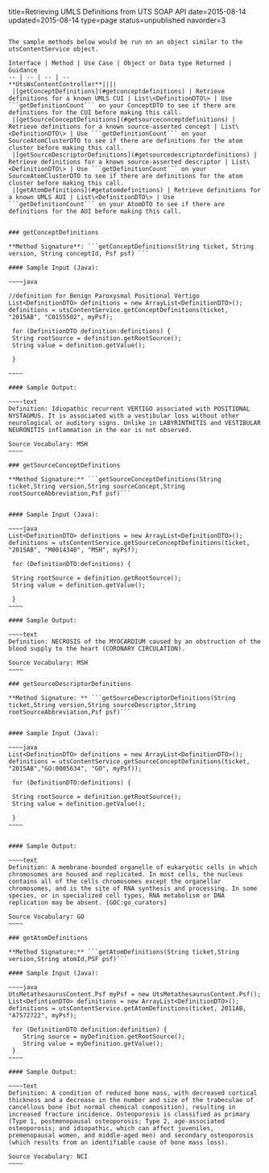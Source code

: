 title=Retrieving UMLS Definitions from UTS SOAP API
date=2015-08-14
updated=2015-08-14
type=page
status=unpublished
navorder=3
~~~~~~

The sample methods below would be run on an object similar to the utsContentService object.

Interface | Method | Use Case | Object or Data type Returned | Guidance
-- | -- | -- | --
**UtsWsContentController**||||
 |[getConceptDefinitions](#getconceptdefinitions) | Retrieve definitions for a known UMLS CUI | List\<DefinitionDTO\> | Use ```getDefinitionCount``` on your ConceptDTO to see if there are definitions for the CUI before making this call.
 |[getSourceConceptDefinitions](#getsourceconceptdefinitions) | Retrieve definitions for a known source-asserted concept | List\<DefinitionDTO\> | Use ```getDefinitionCount``` on your SourceAtomClusterDTO to see if there are definitions for the atom cluster before making this call.
 |[getSourceDescriptorDefinitions](#getsourcedescriptordefinitions) | Retrieve definitions for a known source-asserted descriptor | List\<DefinitionDTO\> | Use ```getDefinitionCount``` on your SourceAtomClusterDTO to see if there are definitions for the atom cluster before making this call.
 |[getAtomDefinitions](#getatomdefinitions) | Retrieve definitions for a known UMLS AUI | List\<DefinitionDTO\> | Use ```getDefinitionCount``` on your AtomDTO to see if there are definitions for the AUI before making this call.


### getConceptDefinitions

**Method Signature**: ```getConceptDefinitions(String ticket, String version, String conceptId, Psf psf) ```

#### Sample Input (Java):

~~~~java

//definition for Benign Paroxysmal Positional Vertigo
List<DefinitionDTO> definitions = new ArrayList<DefinitionDTO>();
definitions = utsContentService.getConceptDefinitions(ticket, "2015AB", "C0155502", myPsf);

 for (DefinitionDTO definition:definitions) {
 String rootSource = definition.getRootSource();
 String value = definition.getValue();
 
 }
 
~~~~

#### Sample Output:

~~~~text
Definition: Idiopathic recurrent VERTIGO associated with POSITIONAL NYSTAGMUS. It is associated with a vestibular loss without other neurological or auditory signs. Unlike in LABYRINTHITIS and VESTIBULAR NEURONITIS inflammation in the ear is not observed.

Source Vocabulary: MSH 
~~~~

### getSourceConceptDefinitions

**Method Signature:** ```getSourceConceptDefinitions(String ticket,String version,String sourceConcept,String rootSourceAbbreviation,Psf psf)```


#### Sample Input (Java):

~~~~java
List<DefinitionDTO> definitions = new ArrayList<DefinitionDTO>();
definitions = utsContentService.getSourceConceptDefinitions(ticket, "2015AB", "M0014340", "MSH", myPsf);
 
 for (DefinitionDTO:definitions) {
 
 String rootSource = definition.getRootSource();
 String value = definition.getValue();
 
 }
~~~~

#### Sample Output:

~~~~text
Definition: NECROSIS of the MYOCARDIUM caused by an obstruction of the blood supply to the heart (CORONARY CIRCULATION).

Source Vocabulary: MSH
~~~~

### getSourceDescriptorDefinitions

**Method Signature: ** ```getSourceDescriptorDefinitions(String ticket,String version,String sourceDescriptor,String rootSourceAbbreviation,Psf psf)```


#### Sample Input (Java):

~~~~java
List<DefinitionDTO> definitions = new ArrayList<DefinitionDTO>();
definitions = utsContentService.getSourceConceptDefinitions(ticket, "2015AB","GO:0005634", "GO", myPsf));
 
 for (DefinitionDTO:definitions) {
 
 String rootSource = definition.getRootSource();
 String value = definition.getValue();
 
 }
~~~~
 
 
#### Sample Output:

~~~~text
Definition: A membrane-bounded organelle of eukaryotic cells in which chromosomes are housed and replicated. In most cells, the nucleus contains all of the cells chromosomes except the organellar chromosomes, and is the site of RNA synthesis and processing. In some species, or in specialized cell types, RNA metabolism or DNA replication may be absent. [GOC:go_curators]

Source Vocabulary: GO
~~~~

### getAtomDefinitions

**Method Signature:** ```getAtomDefinitions(String ticket,String version,String atomId,PSF psf)```

#### Sample Input (Java):

~~~~java
UtsMetathesaurusContent.Psf myPsf = new UtsMetathesaurusContent.Psf();
List<DefintionDTO> definitions = new ArrayList<DefinitionDTO>();
definitions = utsContentService.getAtomDefinitions(ticket, 2011AB, "A7572722", myPsf);

 for (DefinitionDTO definition:definition) {
    String source = myDefinition.getRootSource();
    String value = myDefinition.getValue();
 }
~~~~

#### Sample Output:

~~~~text
Definition: A condition of reduced bone mass, with decreased cortical thickness and a decrease in the number and size of the trabeculae of cancellous bone (but normal chemical composition), resulting in increased fracture incidence. Osteoporosis is classified as primary (Type 1, postmenopausal osteoporosis; Type 2, age-associated osteoporosis; and idiopathic, which can affect juveniles, premenopausal women, and middle-aged men) and secondary osteoporosis (which results from an identifiable cause of bone mass loss).

Source Vocabulary: NCI
~~~~
